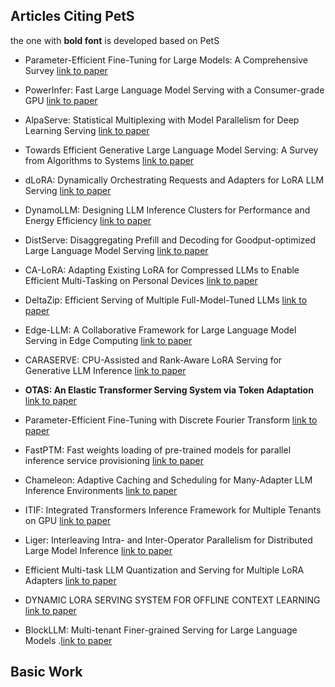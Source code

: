 ## Articles Citing PetS

the one with **bold font** is developed based on PetS

- Parameter-Efficient Fine-Tuning for Large Models: A Comprehensive Survey [link to paper](https://arxiv.org/abs/2403.14608)

- PowerInfer: Fast Large Language Model Serving with a Consumer-grade GPU [link to paper](https://arxiv.org/abs/2312.12456)

- AlpaServe: Statistical Multiplexing with Model Parallelism for Deep Learning Serving [link to paper](https://www.usenix.org/conference/osdi23/presentation/li-zhouhan)
- Towards Efficient Generative Large Language Model Serving: A Survey from Algorithms to Systems [link to paper](https://arxiv.org/abs/2312.15234)
- dLoRA: Dynamically Orchestrating Requests and Adapters for LoRA LLM Serving [link to paper](https://www.usenix.org/conference/osdi24/presentation/wu-bingyang)

- DynamoLLM: Designing LLM Inference Clusters for Performance and Energy Efficiency [link to paper](https://arxiv.org/abs/2408.00741)

- DistServe: Disaggregating Prefill and Decoding for Goodput-optimized Large Language Model Serving [link to paper](https://arxiv.org/abs/2401.09670)

- CA-LoRA: Adapting Existing LoRA for Compressed LLMs to Enable Efficient Multi-Tasking on Personal Devices [link to paper](https://arxiv.org/abs/2307.07705)

- DeltaZip: Efficient Serving of Multiple Full-Model-Tuned LLMs [link to paper](https://arxiv.org/abs/2312.05215)

- Edge-LLM: A Collaborative Framework for Large Language Model Serving in Edge Computing [link to paper](https://ieeexplore.ieee.org/abstract/document/10707514) 

- CARASERVE: CPU-Assisted and Rank-Aware LoRA Serving for Generative LLM Inference [link to paper](https://arxiv.org/abs/2401.11240)

- **OTAS: An Elastic Transformer Serving System via Token Adaptation** [link to paper](https://arxiv.org/abs/2401.05031)

- Parameter-Efficient Fine-Tuning with Discrete Fourier Transform [link to paper](https://arxiv.org/abs/2405.03003)

- FastPTM: Fast weights loading of pre-trained models for parallel inference service provisioning [link to paper](https://www.sciencedirect.com/science/article/pii/S0167819124000528)

- Chameleon: Adaptive Caching and Scheduling for Many-Adapter LLM Inference Environments [link to paper](https://arxiv.org/abs/2411.17741)

- ITIF: Integrated Transformers Inference Framework for Multiple Tenants on GPU [link to paper](https://dl.acm.org/doi/abs/10.1145/3605573.3605585)

- Liger: Interleaving Intra- and Inter-Operator Parallelism for Distributed Large Model Inference [link to paper](https://dl.acm.org/doi/abs/10.1145/3627535.3638466)

- Efficient Multi-task LLM Quantization and Serving for Multiple LoRA Adapters [link to paper](https://openreview.net/forum?id=HfpV6u0kbX)

- DYNAMIC LORA SERVING SYSTEM FOR OFFLINE CONTEXT LEARNING [link to paper](https://people.eecs.berkeley.edu/~kubitron/courses/cs262a-F23/projects/reports/project1011_paper_92116151989678177816.pdf)
- BlockLLM: Multi-tenant Finer-grained Serving for Large Language Models .[link to paper](https://arxiv.org/abs/2404.18322)

## Basic Work

